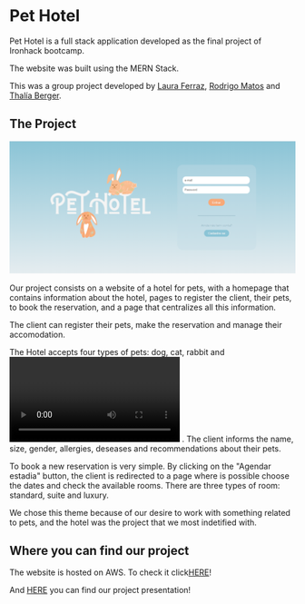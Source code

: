 <h1>Pet Hotel</h1>

<p>Pet Hotel is a full stack application developed as the final project of Ironhack bootcamp.</p>
<p>The website was built using the MERN Stack. </p>
<p>This was a group project developed by <a target="_blank" href="https://github.com/lauraferraz5">Laura Ferraz</a>, <a target="_blank"  href="https://github.com/rodrigomatosrj">Rodrigo Matos</a> and <a target="_blank" href="https://github.com/thaliaberger">Thalía Berger</a>.</p>

<h2>The Project</h2>

<img src="./src/images/telaInicial.png" alt="Website homepage" />

<p>Our project consists on a website of a hotel for pets, with a homepage that contains information about the hotel, pages to register the client, their pets, to book the reservation, and a page that centralizes all this information.</p>
<p>The client can register their pets, make the reservation and manage their accomodation.</p>
<p>The Hotel accepts four types of pets: dog, cat, rabbit and <video src="./src/video/dino.mp4"></video> . The client informs the name, size, gender, allergies, deseases and recommendations about their pets.</p>
<p>To book a new reservation is very simple. By clicking on the "Agendar estadia" button, the client is redirected to a page where is possible choose the dates and check the available rooms. There are three types of room: standard, suite and luxury.</p>
<p>We chose this theme because of our desire to work with something related to pets, and the hotel was the project that we most indetified with.</p>

<h2>Where you can find our project</h2>

<p>The website is hosted on AWS. To check it click<a target="_blank" href="http://ec2-52-14-163-166.us-east-2.compute.amazonaws.com/">HERE</a>!</p>

<p>And <a target="_blank" href="https://www.canva.com/design/DAEQb9SvCgU/fI6LmienIauDueBBYCQjEQ/view?utm_content=DAEQb9SvCgU&utm_campaign=designshare&utm_medium=link&utm_source=publishsharelink#9">HERE</a> you can find our project presentation!</p>


